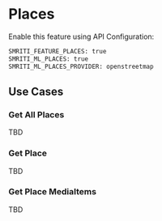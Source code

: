 # Places
Enable this feature using API Configuration:
```bash
SMRITI_FEATURE_PLACES: true
SMRITI_ML_PLACES: true
SMRITI_ML_PLACES_PROVIDER: openstreetmap
```

## Use Cases

### Get All Places
TBD

### Get Place
TBD

### Get Place MediaItems
TBD